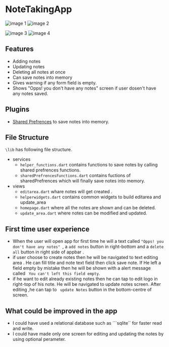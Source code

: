 # NoteTakingApp



![image 1](https://user-images.githubusercontent.com/31379541/156937077-7e782ad6-f877-4024-9a9e-4c4126c0fbb9.jpg)
![image 2](https://user-images.githubusercontent.com/31379541/156937118-5a9eef88-a2cd-4873-9b5e-6538b2a881ed.jpg)

![image 3](https://user-images.githubusercontent.com/31379541/156937081-04fddd23-de08-4bd5-b6b8-02e094fa3563.jpg)
![image 4](https://user-images.githubusercontent.com/31379541/156937089-ddbf1b7d-2720-412a-9b65-4e38929e5e18.jpg)

## Features

- Adding notes
- Updating notes
- Deleting all notes at once
- Can save notes into memory
- Gives warning if any form field is empty.
- Shows "Opps! you don't have any notes" screen if user dosen't have any notes saved.

## Plugins

- [Shared Prefrences](https://pub.dev/packages/shared_preferences) to save notes into memory.

## File Structure

```\lib``` has following file structure.
- services
  - ```helper_functions.dart``` contains functions to save notes by calling shared prefrences functions. 
  - ```sharedPrefrencesFunctions.dart``` contains fuctions of sharedPrefrences which will finally save notes into memory.
- views
  - ```editarea.dart``` whare notes will get created .
  - ```helperwidgets.dart``` contains common widgets to build editarea and update_area
  - ```homepage.dart``` where all the notes are shown and can be deleted.
  - ```update_area.dart``` where notes can be modified and updated.

## First time user experience

- When the user will open app for first time he will a text called ```"Opps! you don't have any notes" ```, a ```add notes``` button in right-bottom  and a ```delete all``` button in right side of appbar .
- if user choose to create notes then he will be navigated to text editing area . He can fill  title and note text field then click save note. If He left a field empty by mistake then he will be shown with a alert message called ``` You can't left this field empty```.
- if he want to edit already existing notes then he can tap to edit logo in right-top of his note. He will be navigated to update notes screen. After editing ,he can tap to ``` update Notes``` button in the bottom-centre of screen.

## What could be improved in the app
- I could have used a relational database such as ```sqlite`` for faster read and write.
- I could have made only one screen for editing and updating the notes by using optional perameter.
